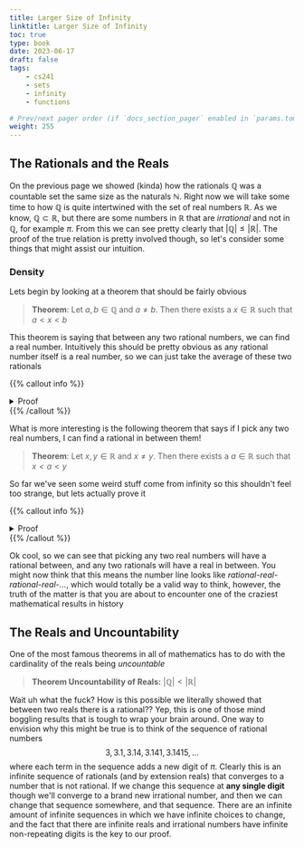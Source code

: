 ```yaml
---
title: Larger Size of Infinity
linktitle: Larger Size of Infinity
toc: true
type: book
date: 2023-06-17
draft: false
tags:
    - cs241
    - sets
    - infinity
    - functions

# Prev/next pager order (if `docs_section_pager` enabled in `params.toml`)
weight: 255
---
```


## The Rationals and the Reals

On the previous page we showed (kinda) how the rationals $\mathbb{Q}$ was a countable set the same size as the naturals $\mathbb{N}$. Right now we will take some time to how $\mathbb{Q}$ is quite intertwined with the set of real numbers $\mathbb{R}$. As we know, $\mathbb{Q}\subset\mathbb{R}$, but there are some numbers in $\mathbb{R}$ that are *irrational* and not in $\mathbb{Q}$, for example $\pi$. From this we can see pretty clearly that $|\mathbb{Q}|\leq |\mathbb{R}|$. The proof of the true relation is pretty involved though, so let's consider some things that might assist our intuition.

### Density

Lets begin by looking at a theorem that should be fairly obvious

> **Theorem**: Let $a,b\in\mathbb{Q}$ and $a\neq b$. Then there exists a $x\in\mathbb{R}$ such that $a<x<b$

This theorem is saying that between any two rational numbers, we can find a real number. Intuitively this should be pretty obvious as any rational number itself is a real number, so we can just take the average of these two rationals

{{% callout info %}}
<details>
<summary>Proof</summary>
Consider $x=\frac{a+b}{2}$. Since adding two fractions and dividing by $2$ will just give another fraction, then we know that $x\in\mathbb{Q}$ which by extension means that $x\in\mathbb{R}$
</br>
QED
</details>
{{% /callout %}}

What is more interesting is the following theorem that says if I pick any two real numbers, I can find a rational in between them!

> **Theorem**: Let $x,y\in\mathbb{R}$ and $x\neq y$. Then there exists a $a\in\mathbb{R}$ such that $x<a<y$

So far we've seen some weird stuff come from infinity so this shouldn't feel too strange, but lets actually prove it

{{% callout info %}}
<details>
<summary>Proof</summary>
To begin, if $x<0$ and $y>0$ then we can choose $a=0$. We will prove this for $x,y>0$ but the proof can be modified for the case in which they are both less. </br>
Let $\varepsilon=y-x$, and choose $n\in\mathbb{N}$ such that $\frac{1}{n}< \varepsilon$ (the fact we can do this is called the Archimedean property). Now let $m\in\mathbb{N}$ be the smallest value of $m$ such that $\frac{m}{n} < x$. Since $\frac{1}{n}< \varepsilon=y-x$, then we know that $\frac{m}{n}+\frac{1}{n} < y$. But we know that $m$ was the smallest value such that $\frac{m}{n}< x$ so $\frac{m+1}{n}>x$. Let $a=\frac{m+1}{n}$ which implies $x< a< y$.
</br>
QED
</details>
{{% /callout %}}

Ok cool, so we can see that picking any two real numbers will have a rational between, and any two rationals will have a real in between. You might now think that this means the number line looks like *rational-real-rational-real-...*, which would totally be a valid way to think, however, the truth of the matter is that you are about to encounter one of the craziest mathematical results in history

## The Reals and Uncountability

One of the most famous theorems in all of mathematics has to do with the cardinality of the reals being *uncountable*

>**Theorem Uncountability of Reals:** $|\mathbb{Q}|<|\mathbb{R}|$

Wait uh what the fuck? How is this possible we literally showed that between two reals there is a rational?? Yep, this is one of those mind boggling results that is tough to wrap your brain around. One way to envision why this might be true is to think of the sequence of rational numbers
$$
3, 3.1, 3.14, 3.141, 3.1415,\ldots
$$
where each term in the sequence adds a new digit of $\pi$. Clearly this is an infinite sequence of rationals (and by extension reals) that converges to a number that is not rational. If we change this sequence at **any single digit** though we'll converge to a brand new irrational number, and then we can change that sequence somewhere, and that sequence. There are an infinite amount of infinite sequences in which we have infinite choices to change, and the fact that there are infinite reals and irrational numbers have infinite non-repeating digits is the key to our proof.